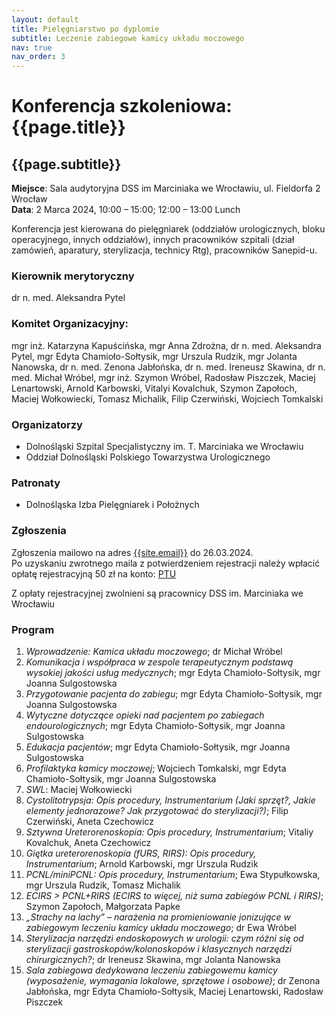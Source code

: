 ```yaml
---
layout: default
title: Pielęgniarstwo po dyplomie
subtitle: Leczenie zabiegowe kamicy układu moczowego
nav: true
nav_order: 3
---
```



Konferencja szkoleniowa: {{page.title}}
===

{{page.subtitle}}
---

**Miejsce**: Sala audytoryjna DSS im Marciniaka we Wrocławiu, ul. Fieldorfa 2 Wrocław<br/>
**Data**: 2 Marca 2024, 10:00 – 15:00; 12:00 – 13:00 Lunch

Konferencja jest kierowana do pielęgniarek (oddziałów urologicznych, bloku operacyjnego, innych oddziałów), innych pracowników szpitali (dział zamówień, aparatury, sterylizacja, technicy Rtg), pracowników Sanepid-u.


### Kierownik merytoryczny
dr n. med. Aleksandra Pytel

### Komitet Organizacyjny:
mgr inż. Katarzyna Kapuścińska, mgr Anna Zdrożna, dr n. med. Aleksandra Pytel, mgr Edyta Chamioło-Sołtysik, mgr Urszula Rudzik, mgr Jolanta Nanowska, dr n. med. Zenona Jabłońska, dr n. med. Ireneusz Skawina, dr n. med. Michał Wróbel, mgr inż. Szymon Wróbel, Radosław Piszczek, Maciej Lenartowski, Arnold Karbowski, Vitalyi Kovalchuk, Szymon Zapołoch, Maciej Wołkowiecki, Tomasz Michalik, Filip Czerwiński, Wojciech Tomkalski

### Organizatorzy
* Dolnośląski Szpital Specjalistyczny im. T. Marciniaka we Wrocławiu
* Oddział Dolnośląski Polskiego Towarzystwa Urologicznego

### Patronaty
* Dolnośląska Izba Pielęgniarek i Położnych

### Zgłoszenia
Zgłoszenia mailowo na adres <a href="mailto:{{site.email}}">{{site.email}}</a> do 26.03.2024. <br/>
Po uzyskaniu zwrotnego maila z potwierdzeniem rejestracji należy wpłacić opłatę rejestracyjną 50 zł na konto: <a href="/pages/kontakt.html">PTU</a>

Z opłaty rejestracyjnej zwolnieni są pracownicy DSS im. Marciniaka we Wrocławiu

### Program
1.	*Wprowadzenie: Kamica układu moczowego*; dr Michał Wróbel
2.	*Komunikacja i współpraca w zespole terapeutycznym podstawą wysokiej jakości usług medycznych*; mgr Edyta Chamioło-Sołtysik, mgr Joanna Sulgostowska
3.	*Przygotowanie pacjenta do zabiegu*; mgr Edyta Chamioło-Sołtysik, mgr Joanna Sulgostowska
4.	*Wytyczne dotyczące opieki nad pacjentem po zabiegach endourologicznych*; mgr Edyta Chamioło-Sołtysik, mgr Joanna Sulgostowska
5.	*Edukacja pacjentów*; mgr Edyta Chamioło-Sołtysik, mgr Joanna Sulgostowska
6.	*Profilaktyka kamicy moczowej*; Wojciech Tomkalski, mgr Edyta Chamioło-Sołtysik, mgr Joanna Sulgostowska
7.	*SWL*: Maciej Wołkowiecki
8.	*Cystolitotrypsja: Opis procedury, Instrumentarium (Jaki sprzęt?, Jakie elementy jednorazowe? Jak przygotować do sterylizacji?)*; Filip Czerwiński, Aneta Czechowicz
9.	*Sztywna Ureterorenoskopia: Opis procedury, Instrumentarium*; Vitaliy Kovalchuk, Aneta Czechowicz
10.	*Giętka ureterorenoskopia (fURS, RIRS): Opis procedury, Instrumentarium*; Arnold Karbowski, mgr Urszula Rudzik
11.	*PCNL/miniPCNL: Opis procedury, Instrumentarium*; Ewa Stypułkowska, mgr Urszula Rudzik, Tomasz Michalik
12.	*ECIRS > PCNL+RIRS (ECIRS to więcej, niż suma zabiegów PCNL i RIRS)*; Szymon Zapołoch, Małgorzata Papke
13.	*„Strachy na lachy” – narażenia na promieniowanie jonizujące w zabiegowym leczeniu kamicy układu moczowego*; dr Ewa Wróbel
14.	*Sterylizacja narzędzi endoskopowych w urologii: czym różni się od sterylizacji gastroskopów/kolonoskopów i  klasycznych narzędzi chirurgicznych?*; dr Ireneusz Skawina, mgr Jolanta Nanowska
15.	*Sala zabiegowa dedykowana leczeniu zabiegowemu kamicy (wyposażenie, wymagania lokalowe, sprzętowe i osobowe)*; dr Zenona Jabłońska, mgr Edyta Chamioło-Sołtysik, Maciej Lenartowski, Radosław Piszczek
